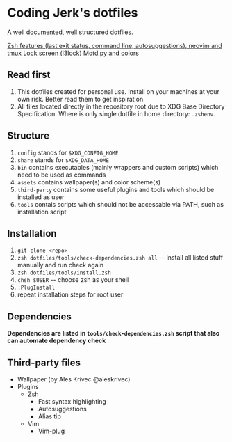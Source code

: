 # Coding Jerk's dotfiles

A well documented, well structured dotfiles.

[Zsh features (last exit status, command line, autosuggestions), neovim and tmux](https://imgur.com/O1l4gay)
[Lock screen (i3lock)](https://imgur.com/X13LdB9)
[Motd.py and colors](https://imgur.com/ejtzI25)

## Read first

1. This dotfiles created for personal use. Install on your machines at your own risk. Better read them to get inspiration.
1. All files located directly in the repository root due to XDG Base Directory Specification. Where is only single dotfile in home directory: `.zshenv`.

## Structure

1. `config` stands for `$XDG_CONFIG_HOME`
1. `share` stands for `$XDG_DATA_HOME`
1. `bin` contains executables (mainly wrappers and custom scripts) which need to be used as commands
1. `assets` contains wallpaper(s) and color scheme(s)
1. `third-party` contains some useful plugins and tools which should be installed as user
1. `tools` contais scripts which should not be accessable via PATH, such as installation script

## Installation

1. `git clone <repo>`
1. `zsh dotfiles/tools/check-dependencies.zsh all` -- install all listed stuff manually and run check again
1. `zsh dotfiles/tools/install.zsh`
1. `chsh $USER` -- choose zsh as your shell
1. `:PlugInstall`
1. repeat installation steps for root user

## Dependencies

**Dependencies are listed in `tools/check-dependencies.zsh` script that also can automate dependency check**

## Third-party files

- Wallpaper (by Ales Krivec @aleskrivec)
- Plugins
  - Zsh
    - Fast syntax highlighting
    - Autosuggestions
    - Alias tip
  - Vim
    - Vim-plug
